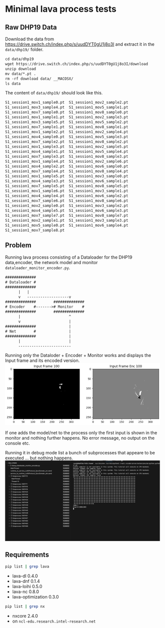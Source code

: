 # Minimal lava process tests
## Raw DHP19 Data
Download the data from <https://drive.switch.ch/index.php/s/uudDYT0gU1j8o3I> and extract it in the `data/dhp19/` folder.

```
cd data/dhp19
wget https://drive.switch.ch/index.php/s/uudDYT0gU1j8o3I/download
unzip download
mv data/*.pt .
rm -rf download data/ __MACOSX/
ls data
```

The content of `data/dhp19/` should look like this.
```
S1_session1_mov1_sample0.pt  S1_session1_mov2_sample2.pt  S1_session1_mov3_sample4.pt  S1_session1_mov5_sample1.pt  S1_session1_mov7_sample0.pt  S1_session1_mov8_sample0.pt
S1_session1_mov1_sample1.pt  S1_session1_mov2_sample3.pt  S1_session1_mov3_sample5.pt  S1_session1_mov5_sample2.pt  S1_session1_mov7_sample1.pt  S1_session1_mov8_sample1.pt
S1_session1_mov1_sample2.pt  S1_session1_mov2_sample4.pt  S1_session1_mov4_sample0.pt  S1_session1_mov5_sample3.pt  S1_session1_mov7_sample2.pt  S1_session1_mov8_sample2.pt
S1_session1_mov1_sample3.pt  S1_session1_mov2_sample5.pt  S1_session1_mov4_sample1.pt  S1_session1_mov5_sample4.pt  S1_session1_mov7_sample3.pt  S1_session1_mov8_sample3.pt
S1_session1_mov1_sample4.pt  S1_session1_mov2_sample6.pt  S1_session1_mov4_sample2.pt  S1_session1_mov6_sample0.pt  S1_session1_mov7_sample4.pt  S1_session1_mov8_sample4.pt
S1_session1_mov1_sample5.pt  S1_session1_mov3_sample0.pt  S1_session1_mov4_sample3.pt  S1_session1_mov6_sample1.pt  S1_session1_mov7_sample5.pt  S1_session1_mov8_sample5.pt
S1_session1_mov1_sample6.pt  S1_session1_mov3_sample1.pt  S1_session1_mov4_sample4.pt  S1_session1_mov6_sample2.pt  S1_session1_mov7_sample6.pt  S1_session1_mov8_sample6.pt
S1_session1_mov2_sample0.pt  S1_session1_mov3_sample2.pt  S1_session1_mov4_sample5.pt  S1_session1_mov6_sample3.pt  S1_session1_mov7_sample7.pt  S1_session1_mov8_sample7.pt
S1_session1_mov2_sample1.pt  S1_session1_mov3_sample3.pt  S1_session1_mov5_sample0.pt  S1_session1_mov6_sample4.pt  S1_session1_mov7_sample8.pt
```

## Problem
Running lava process consisting of a Dataloader for the DHP19 data,encoder, the network model and monitor `dataloader_monitor_encoder.py`.

```
##############
# Dataloader #
##############
      |   |
      v   -------------------v
##############        ############## 
# Encoder    #-------># Monitor    #
##############        ##############
      |                      ^
      v                      |
##############               |
# Net        #               |
##############               |
      |                      |
      ------------------------

```
Running only the Dataloder + Encoder + Monitor works and displays the Input frame and its encoded version.
![Monitor with input and encoded input](img/input_input_enc.png)

If one adds the model/net to the process only the first input is shown in the monitor and nothing further happens. No error message, no output on the console etc.

Running it in debug mode list a bunch of subprocesses that appeare to be executed ... but nothing happens.
![debug process](img/debug_process.png)

## Requirements
```bash
pip list | grep lava
```
- lava-dl                   0.4.0
- lava-dnf                  0.1.4
- lava-loihi                0.5.0
- lava-nc                   0.8.0
- lava-optimization         0.3.0
```bash
pip list | grep nx
```
- nxcore                    2.4.0
- on `ncl-edu.research.intel-research.net`
